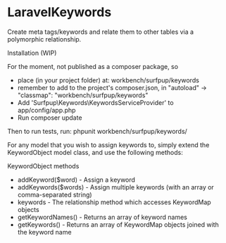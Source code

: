 LaravelKeywords
===============

Create meta tags/keywords and relate them to other tables via a polymorphic relationship.

Installation (WIP)

For the moment, not published as a composer package, so 
* place (in your project folder) at: workbench/surfpup/keywords
* remember to add to the project's composer.json, in "autoload" -> "classmap": "workbench/surfpup/keywords"
* Add 'Surfpup\Keywords\KeywordsServiceProvider' to app/config/app.php
* Run composer update

Then to run tests, run:
	phpunit workbench/surfpup/keywords/

For any model that you wish to assign keywords to, simply extend the KeywordObject model class, and use the following methods:

KeywordObject methods
* addKeyword($word) - Assign a keyword
* addKeywords($words) - Assign multiple keywords (with an array or comma-separated string)
* keywords - The relationship method which accesses KeywordMap objects
* getKeywordNames() - Returns an array of keyword names
* getKeywords() - Returns an array of KeywordMap objects joined with the keyword name